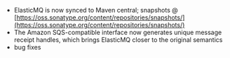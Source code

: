 * ElasticMQ is now synced to Maven central; snapshots @ [https://oss.sonatype.org/content/repositories/snapshots/](https://oss.sonatype.org/content/repositories/snapshots/)
* The Amazon SQS-compatible interface now generates unique message receipt handles, which brings ElasticMQ closer to the original semantics
* bug fixes